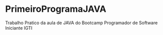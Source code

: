 # PrimeiroProgramaJAVA
Trabalho Pratico da aula de JAVA do Bootcamp Programador de Software Iniciante IGTI
